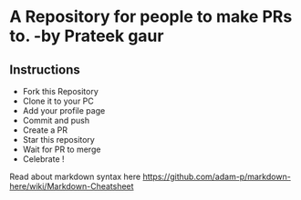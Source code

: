 # A Repository for people to make PRs to. -by Prateek gaur

## Instructions

- Fork this Repository
- Clone it to your PC
- Add your profile page
- Commit and push
- Create a PR
- Star this repository
- Wait for PR to merge
- Celebrate ! 


Read about markdown syntax here
https://github.com/adam-p/markdown-here/wiki/Markdown-Cheatsheet
 
